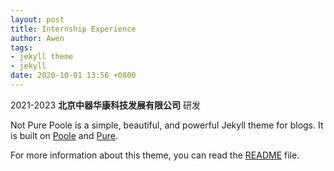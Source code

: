```yaml
---
layout: post
title: Internship Experience
author: Awen
tags:
- jekyll theme
- jekyll
date: 2020-10-01 13:56 +0800
---
```

2021-2023 **北京中器华康科技发展有限公司**  研发

Not Pure Poole is a simple, beautiful, and powerful Jekyll theme for blogs. It is built on [Poole](https://github.com/poole/poole) and [Pure](https://purecss.io/).

For more information about this theme, you can read the [README](https://github.com/vszhub/not-pure-poole/blob/master/README.md) file.
